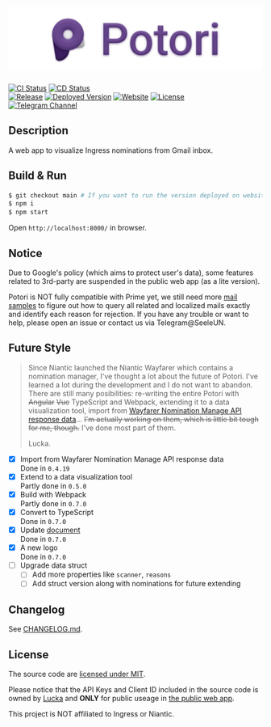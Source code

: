 # ![](./src/assets/title.png)
[![CI Status](https://img.shields.io/github/workflow/status/lucka-me/potori/CI?label=CI&logo=github-actions&logoColor=white)](https://github.com/lucka-me/potori/actions?query=workflow%3ACI "CI Workflow")
[![CD Status](https://img.shields.io/github/workflow/status/lucka-me/potori/CD?label=CD&logo=github-actions&logoColor=white)](https://github.com/lucka-me/potori/actions?query=workflow%3ACD "CD Workflow")  
[![Release](https://img.shields.io/github/v/release/lucka-me/potori)](https://github.com/lucka-me/potori/releases/latest "Last release")
[![Deployed Version](https://img.shields.io/github/package-json/v/lucka-me/potori/main?label=deployed)](https://github.com/lucka-me/potori/tree/main "Main Branch")
[![Website](https://img.shields.io/website?url=https%3A%2F%2Fpotori.lucka.moe)](https://potori.lucka.moe "Website")
[![License](https://img.shields.io/github/license/lucka-me/potori)](./LICENSE "License")  
[![Telegram Channel](https://img.shields.io/badge/telegram-channel-37aee2?logo=telegram)](https://t.me/potori "Telegram Channel")

## Description

A web app to visualize Ingress nominations from Gmail inbox.

## Build & Run
```sh
$ git checkout main # If you want to run the version deployed on website
$ npm i
$ npm start
```

Open `http://localhost:8000/` in browser.

## Notice
Due to Google's policy (which aims to protect user's data), some features related to 3rd-party are suspended in the public web app (as a lite version).

Potori is NOT fully compatible with Prime yet, we still need more [mail samples](./samples) to figure out how to query all related and localized mails exactly and identify each reason for rejection. If you have any trouble or want to help, please open an issue or contact us via Telegram@SeeleUN.

## Future Style
> Since Niantic launched the Niantic Wayfarer which contains a nomination manager, I've thought a lot about the future of Potori. I've learned a lot during the development and I do not want to abandon. There are still many posibilities: re-writing the entire Potori with ~~Angular~~ ~~Vue~~ TypeScript and Webpack, extending it to a data visualization tool, import from [Wayfarer Nomination Manage API response data](https://wayfarer.nianticlabs.com/api/v1/vault/manage)... ~~I'm actually working on them, which is little bit tough for me, though.~~ I've done most part of them.
> 
> Lucka.

- [x] Import from Wayfarer Nomination Manage API response data  
  Done in `0.4.19`
- [x] Extend to a data visualization tool  
  Partly done in `0.5.0`
- [x] Build with Webpack  
  Partly done in `0.7.0`
- [x] Convert to TypeScript  
  Done in `0.7.0`
- [x] Update [document](./docs)  
  Done in `0.7.0`
- [x] A new logo  
  Done in `0.7.0`
- [ ] Upgrade data struct
  - [ ] Add more properties like `scanner`, `reasons`
  - [ ] Add struct version along with nominations for future extending

## Changelog
See [CHANGELOG.md](./CHANGELOG.md).

## License
The source code are [licensed under MIT](./LICENSE).

Please notice that the API Keys and Client ID included in the source code is owned by [Lucka](https://github.com/lucka-me) and **ONLY** for public useage in [the public web app](https://potori.lucka.moe).

This project is NOT affiliated to Ingress or Niantic.
